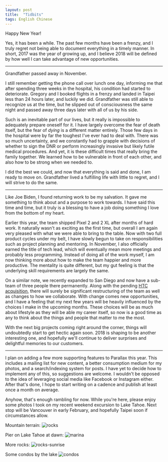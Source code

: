 ```yaml
---
layout: post
title:  "Tidbits"
tags: English Chinese
---
```


Happy New Year!

Yes, it has been a while. The past few months have been a frenzy, and I truly regret not being able to document everything in a timely manner. In short, 2017 was the year of growing up, and I believe 2018 will be defined by how well I can take advantage of new opportunities.

<!--endexcerpt-->

<hr>

Grandfather passed away in November.

I still remember getting the phone call over lunch one day, informing me that after spending three weeks in the hospital, his condition had started to deteriorate. Gregory and I booked flights in a frenzy and landed in Taipei less than 24 hours later, and luckily we did. Grandfather was still able to recognize us at the time, but he slipped out of consciousness the same night and passed away three days later with all of us by his side.

Such is an inevitable part of our lives, but it really is impossible to adequately prepare oneself for it. I have largely overcome the fear of death itself, but the fear of _dying_ is a different matter entirely. Those few days in the hospital were by far the toughest I've ever had to deal with. There was so much uncertainty, and we constantly had to grapple with decisions of whether to sign the DNR or perform increasingly invasive but likely futile medical procedures. And yet, it is these difficult times that really bring the family together. We learned how to be vulnerable in front of each other, and also how to be strong when we needed to.

I did the best we could, and now that everything is said and done, I am ready to move on. Grandfather lived a fulfilling life with little to regret, and I will strive to do the same.

<hr>

Like Joe Biden, I found returning work to be my salvation. It gave me something to think about and a purpose to work towards. I have said this time and time, but it truly is a blessing to have a job doing something I love from the bottom of my heart.

Earlier this year, the team shipped Pixel 2 and 2 XL after months of hard work. It naturally wasn't as exciting as the first time, but overall I am again very pleased with what we were able to bring to the table. Now with two full product cycles under my belt, I have slowly begun to take on responsibilities such as project planning and mentoring. In November, I also officially earned the title of tech lead, which will eventually mean more meetings and probably less programming. Instead of doing all of the work myself, I am now thinking more about how to make the team happier and more productive. The mentality is quite different, but my gut feeling is that the underlying skill requirements are largely the same.

On a similar note, we recently expanded to San Diego and now have a sub-team of three people there permanently. Along with the pending [HTC acquisition][htc], there will surely be significant restructuring of the team as well as changes to how we collaborate. With change comes new opportunities, and I have a feeling that my next few years will be heavily influenced by the choices I make in the upcoming months. These choices will be as much about lifestyle as they will be able my career itself, so now is a good time as any to think about the things and people that matter to me the most.

With the next big projects coming right around the corner, things will undoubtedly start to get hectic again soon. 2018 is shaping to be another interesting one, and hopefully we'll continue to deliver surprises and delightful memories to our customers.

<hr>

I plan on adding a few more supporting features to Parallax this year. This includes a mailing list for new content, a better consumption medium for my photos, and a search/indexing system for posts. I have yet to decide how to implement any of this, so suggestions are welcome. I wouldn't be opposed to the idea of leveraging social media like Facebook or Instagram either. After that's done, I hope to start writing on a cadence and publish at least once a month on average.

Anyhow, that's enough rambling for now. While you're here, please enjoy some photos I took on my recent weekend excursion to Lake Tahoe. Next stop will be Vancouver in early February, and hopefully Taipei soon if circumstances allow.

Mountain terrain:
![rocks](/res/blog/2018-01-21-tidbits/rocks.jpg)

Pier on Lake Tahoe at dawn:
![marina](/res/blog/2018-01-21-tidbits/pier.jpg)

More rocks:
![rocks-sunrise](/res/blog/2018-01-21-tidbits/rocks-sunrise.jpg)

Some condos by the lake
![condos](/res/blog/2018-01-21-tidbits/condos.jpg)

[htc]: https://arstechnica.com/gadgets/2017/09/googlehtc-deal-is-official-google-to-acquire-part-of-htcs-smartphone-team/
